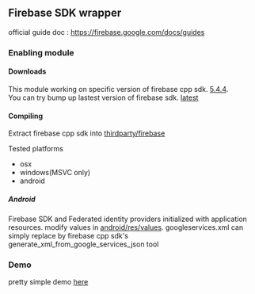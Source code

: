 ## Firebase SDK wrapper

official guide doc : https://firebase.google.com/docs/guides

### Enabling module

#### Downloads

This module working on specific version of firebase cpp sdk. 
[5.4.4](https://dl.google.com/firebase/sdk/cpp/firebase_cpp_sdk_5.4.4.zip).   
You can try bump up lastest version of firebase sdk.
[latest](https://firebase.google.com/download/cpp)

#### Compiling

Extract firebase cpp sdk into 
[thirdparty/firebase](../../thirdparty/firebase)

Tested platforms
 - osx
 - windows(MSVC only)
 - android

##### Android

Firebase SDK and Federated identity providers initialized with application resources. modify values in 
[android/res/values](../../modules/firebase/android/res/values).
googleservices.xml can simply replace by firebase cpp sdk's generate_xml_from_google_services_json tool

### Demo

pretty simple demo 
[here](https://github.com/paper-vessel/godot-demo)
